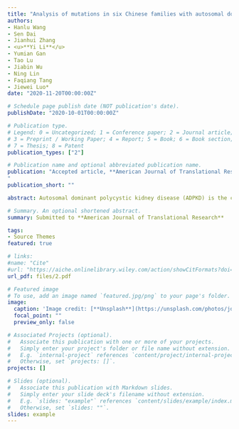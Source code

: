```yaml
---
title: "Analysis of mutations in six Chinese families with autosomal dominant polycystic kidney disease"
authors:
- Hanlu Wang
- Sen Dai
- Jianhui Zhang
- <u>**Yi Li**</u> 
- Yumian Gan
- Tao Lu
- Jiabin Wu
- Ning Lin
- Faqiang Tang
- Jiewei Luo*
date: "2020-11-20T00:00:00Z"

# Schedule page publish date (NOT publication's date).
publishDate: "2020-10-01T00:00:00Z"

# Publication type.
# Legend: 0 = Uncategorized; 1 = Conference paper; 2 = Journal article;
# 3 = Preprint / Working Paper; 4 = Report; 5 = Book; 6 = Book section;
# 7 = Thesis; 8 = Patent
publication_types: ["2"]

# Publication name and optional abbreviated publication name.
publication: "Accepted article, **American Journal of Translational Research**
"
publication_short: ""

abstract: Autosomal dominant polycystic kidney disease (ADPKD) is the common hereditary k idney disease, resulting from mutations in polycystic kidney disease 1 (PKD1) a nd polycystic kidney disease 2 (PKD2). Clinical data and genetic features of si x Chinese families including ADPKD patients were analyzed via Next generation s equencing (NGS), Sanger sequencing, and multiplex ligation-dependent probe ampl ification. In family A, the proband (115) with polycystic kidney (PK), hyperten sion, left ventricular hypertrophy, and valvular heart disease exhibited a hete rozygous nonsense mutation, c.5086C>T (p.Glnl696Ter), in PKD1 (NM_001009944). I n family B, the proband (113) with PK, polycystic liver (PL), hypertension, hyp ertrophy of the left ventricle and septum, valvular heart disease, chronic kidn ey disease (CKD) stage 5, bilateral renal calculi, and right inguinal hernia ex hibited a heterozygous missense mutation, c.6695T>C (p・Phe2232Ser), in PKD1. In family C, the proband (III1) with PK, PL, seminal vesicle cyst, hypertension, C KD stage 3, hypertrophy of the left ventricle and septum, and valvular heart di sease harbored a heterozygous nonsense mutation, c.662T>G (p.Leu221Ter), in PKD 2 (NM_000297). In family D, the proband (III3) with PK, hypertension, and CKD s tage 5 harbored a heterozygous missense mutation, c.8311G>A (p.Glu2771Lys), in PKD1. In family E, the proband (III) with PK, PL, hypertension, and CKD stage 5 exhibited a heterozygous deletion mutation, exonl5-22, in PKD1. In family F, th e proband (112) with PK, PL, CKD stage 3, hypertension, thickened interventricu lar septum, and valvular heart disease carried a heterozygous missense mutatio n, c.1649A>G (p.His550Arg), in PKD2. Thus, three novel mutation sites which are responsible for ADPKD were discovered in this study.

# Summary. An optional shortened abstract.
summary: Submitted to **American Journal of Translational Research**

tags:
- Source Themes
featured: true

# links:
#name: "Cite"
#url: "https://aiche.onlinelibrary.wiley.com/action/showCitFormats?doi=10.1002%2Fbtm2.10130"
url_pdf: files/2.pdf

# Featured image
# To use, add an image named `featured.jpg/png` to your page's folder. 
image:
  caption: 'Image credit: [**Unsplash**](https://unsplash.com/photos/jdD8gXaTZsc)'
  focal_point: ""
  preview_only: false

# Associated Projects (optional).
#   Associate this publication with one or more of your projects.
#   Simply enter your project's folder or file name without extension.
#   E.g. `internal-project` references `content/project/internal-project/index.md`.
#   Otherwise, set `projects: []`.
projects: []

# Slides (optional).
#   Associate this publication with Markdown slides.
#   Simply enter your slide deck's filename without extension.
#   E.g. `slides: "example"` references `content/slides/example/index.md`.
#   Otherwise, set `slides: ""`.
slides: example
---
```

